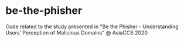 # be-the-phisher
Code related to the study presented in "Be the Phisher - Understanding Users’ Perception of Malicious Domains" @ AsiaCCS 2020
